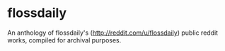 flossdaily
==========

An anthology of flossdaily's (http://reddit.com/u/flossdaily) public reddit works, compiled for archival purposes.
